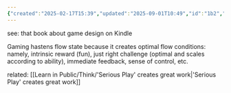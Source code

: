 ```yaml
---
{"created":"2025-02-17T15:39","updated":"2025-09-01T10:49","id":"1b2","dg-permalink":"1b2-gamers-flow","dg-publish":true,"dg-path":"Think/(1B2) Gamers Easily Reach Flow State.md","permalink":"/1b2-gamers-flow/","dgPassFrontmatter":true,"noteIcon":"1"}
---
```


see: that book about game design on Kindle 

Gaming hastens flow state because it creates optimal flow conditions: namely, intrinsic reward (fun), just right challenge (optimal and scales according to ability), immediate feedback, sense of control, etc. 

related: 
[[Learn in Public/Think/'Serious Play' creates great work\|'Serious Play' creates great work]]